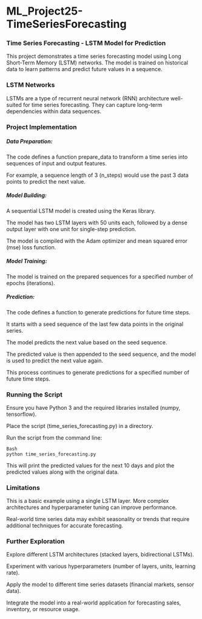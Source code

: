 # ML_Project25-TimeSeriesForecasting

### Time Series Forecasting - LSTM Model for Prediction
This project demonstrates a time series forecasting model using Long Short-Term Memory (LSTM) networks. The model is trained on historical data to learn patterns and predict future values in a sequence.

### LSTM Networks

LSTMs are a type of recurrent neural network (RNN) architecture well-suited for time series forecasting. They can capture long-term dependencies within data sequences.

### Project Implementation

##### Data Preparation:
The code defines a function prepare_data to transform a time series into sequences of input and output features.

For example, a sequence length of 3 (n_steps) would use the past 3 data points to predict the next value.


##### Model Building:
A sequential LSTM model is created using the Keras library.

The model has two LSTM layers with 50 units each, followed by a dense output layer with one unit for single-step prediction.

The model is compiled with the Adam optimizer and mean squared error (mse) loss function.


##### Model Training:
The model is trained on the prepared sequences for a specified number of epochs (iterations).


##### Prediction:
The code defines a function to generate predictions for future time steps.

It starts with a seed sequence of the last few data points in the original series.

The model predicts the next value based on the seed sequence.

The predicted value is then appended to the seed sequence, and the model is used to predict the next value again.

This process continues to generate predictions for a specified number of future time steps.

### Running the Script

Ensure you have Python 3 and the required libraries installed (numpy, tensorflow).

Place the script (time_series_forecasting.py) in a directory.

Run the script from the command line:
```
Bash
python time_series_forecasting.py
```
This will print the predicted values for the next 10 days and plot the predicted values along with the original data.

### Limitations
This is a basic example using a single LSTM layer. More complex architectures and hyperparameter tuning can improve performance.

Real-world time series data may exhibit seasonality or trends that require additional techniques for accurate forecasting.


### Further Exploration
Explore different LSTM architectures (stacked layers, bidirectional LSTMs).

Experiment with various hyperparameters (number of layers, units, learning rate).

Apply the model to different time series datasets (financial markets, sensor data).

Integrate the model into a real-world application for forecasting sales, inventory, or resource usage.
